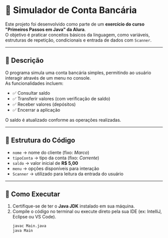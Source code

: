 # 🏦 Simulador de Conta Bancária

Este projeto foi desenvolvido como parte de um **exercício do curso "Primeiros Passos em Java" da Alura**.  
O objetivo é praticar conceitos básicos da linguagem, como variáveis, estruturas de repetição, condicionais e entrada de dados com `Scanner`.

---

## 📌 Descrição

O programa simula uma conta bancária simples, permitindo ao usuário interagir através de um menu no console.  
As funcionalidades incluem:

- ✅ Consultar saldo  
- ✅ Transferir valores (com verificação de saldo)  
- ✅ Receber valores (depósitos)  
- ✅ Encerrar a aplicação  

O saldo é atualizado conforme as operações realizadas.

---

## 📂 Estrutura do Código

- `nome` → nome do cliente (fixo: *Marco*)  
- `tipoConta` → tipo da conta (fixo: *Corrente*)  
- `saldo` → valor inicial de **R$ 5,00**  
- `menu` → opções disponíveis para interação  
- `Scanner` → utilizado para leitura da entrada do usuário  

---

## 🚀 Como Executar

1. Certifique-se de ter o **Java JDK** instalado em sua máquina.  
2. Compile o código no terminal ou execute direto pela sua IDE (ex: IntelliJ, Eclipse ou VS Code).  
   ```bash
   javac Main.java
   java Main
